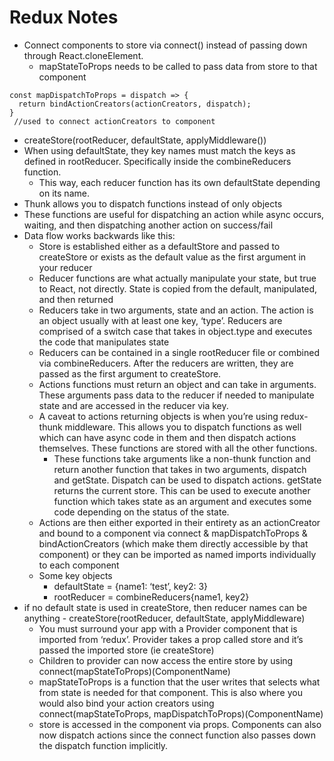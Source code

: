 # Redux Notes

- Connect components to store via connect() instead of passing down through React.cloneElement.
  - mapStateToProps needs to be called to pass data from store to that component

```
const mapDispatchToProps = dispatch => {
  return bindActionCreators(actionCreators, dispatch);
}
 //used to connect actionCreators to component
```

- createStore(rootReducer, defaultState, applyMiddleware())
- When using defaultState, they key names must match the keys as defined in rootReducer. Specifically inside the combineReducers function.
  - This way, each reducer function has its own defaultState depending on its name.
- Thunk allows you to dispatch functions instead of only objects
- These functions are useful for dispatching an action while async occurs, waiting, and then dispatching another action on success/fail
- Data flow works backwards like this:
  - Store is established either as a defaultStore and passed to createStore or exists as the default value as the first argument in your reducer
  - Reducer functions are what actually manipulate your state, but true to React, not directly. State is copied from the default, manipulated, and then returned
  - Reducers take in two arguments, state and an action. The action is an object usually with at least one key, ‘type’. Reducers are comprised of a switch case that takes in object.type and executes the code that manipulates state
  - Reducers can be contained in a single rootReducer file or combined via combineReducers. After the reducers are written, they are passed as the first argument to createStore.
  - Actions functions must return an object and can take in arguments. These arguments pass data to the reducer if needed to manipulate state and are accessed in the reducer via key.
  - A caveat to actions returning objects is when you’re using redux-thunk middleware. This allows you to dispatch functions as well which can have async code in them and then dispatch actions themselves. These functions are stored with all the other functions.
    - These functions take arguments like a non-thunk function and return another function that takes in two arguments, dispatch and getState. Dispatch can be used to dispatch actions. getState returns the current store. This can be used to execute another function which takes state as an argument and executes some code depending on the status of the state.
  - Actions are then either exported in their entirety as an actionCreator and bound to a component via connect & mapDispatchToProps & bindActionCreators (which make them directly accessible by that component) or they can be imported as named imports individually to each component
  - Some key objects
    - defaultState = {name1: ‘test’, key2: 3}
    - rootReducer = combineReducers{name1, key2}
- if no default state is used in createStore, then reducer names can be anything - createStore(rootReducer, defaultState, applyMiddleware)
  - You must surround your app with a Provider component that is imported from ‘redux’. Provider takes a prop called store and it’s passed the imported store (ie createStore)
  - Children to provider can now access the entire store by using connect(mapStateToProps)(ComponentName)
  - mapStateToProps is a function that the user writes that selects what from state is needed for that component. This is also where you would also bind your action creators using connect(mapStateToProps, mapDispatchToProps)(ComponentName)
  - store is accessed in the component via props. Components can also now dispatch actions since the connect function also passes down the dispatch function implicitly.
